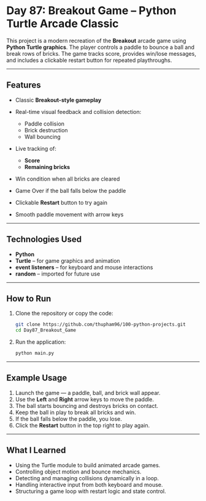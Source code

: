 # Day 87: Breakout Game – Python Turtle Arcade Classic

This project is a modern recreation of the **Breakout** arcade game using **Python Turtle graphics**. The player controls a paddle to bounce a ball and break rows of bricks. The game tracks score, provides win/lose messages, and includes a clickable restart button for repeated playthroughs.

---

## Features

* Classic **Breakout-style gameplay**
* Real-time visual feedback and collision detection:

  * Paddle collision
  * Brick destruction
  * Wall bouncing
* Live tracking of:

  * **Score**
  * **Remaining bricks**
* Win condition when all bricks are cleared
* Game Over if the ball falls below the paddle
* Clickable **Restart** button to try again
* Smooth paddle movement with arrow keys

---

## Technologies Used

* **Python**
* **Turtle** – for game graphics and animation
* **event listeners** – for keyboard and mouse interactions
* **random** – imported for future use

---

## How to Run

1. Clone the repository or copy the code:

   ```bash
   git clone https://github.com/thupham96/100-python-projects.git
   cd Day87_Breakout_Game
   ```

3. Run the application:

   ```bash
   python main.py
   ```

---

## Example Usage

1. Launch the game — a paddle, ball, and brick wall appear.
2. Use the **Left** and **Right** arrow keys to move the paddle.
3. The ball starts bouncing and destroys bricks on contact.
4. Keep the ball in play to break all bricks and win.
5. If the ball falls below the paddle, you lose.
6. Click the **Restart** button in the top right to play again.

---

## What I Learned

* Using the Turtle module to build animated arcade games.
* Controlling object motion and bounce mechanics.
* Detecting and managing collisions dynamically in a loop.
* Handling interactive input from both keyboard and mouse.
* Structuring a game loop with restart logic and state control.
